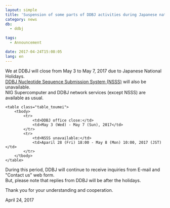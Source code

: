 ```yaml
---
layout: simple
title: 'Suspension of some parts of DDBJ activities during Japanese national holidays'
category: news
db:
  - ddbj

tags:
  - Announcement

date: 2017-04-24T15:08:05
lang: en
---
```


<p>We at DDBJ will close from May 3 to May 7, 2017 due to Japanese National Holidays.<br><a href="/ddbj/web-submission-e.html">DDBJ Nucleotide Sequence Submission System (NSSS)</a> will also be unavailable.<br>NIG Supercomputer and DDBJ network services (except NSSS) are available as usual.</p>
<div class="bottom_space">

    <table class="table_toumei">
        <tbody>
            <tr>
                <td>DDBJ office close:</td>
                <td>May 3 (Wed) - May 7 (Sun), 2017</td>
            </tr>
            <tr>
                <td>NSSS unavailable:</td>
                <td>Aparil 28 (Fri) 18:00 - May 8 (Mon) 10:00, 2017 (JST)</td>
            </tr>
        </tbody>
    </table>
</div>

<p>During this period, DDBJ will continue to receive inquiries from E-mail and "Contact us" web form.<br>But, please note that replies from DDBJ will be after the holidays.</p>

<p>Thank you for your understanding and cooperation.</p>

<p>April 24, 2017</p>
